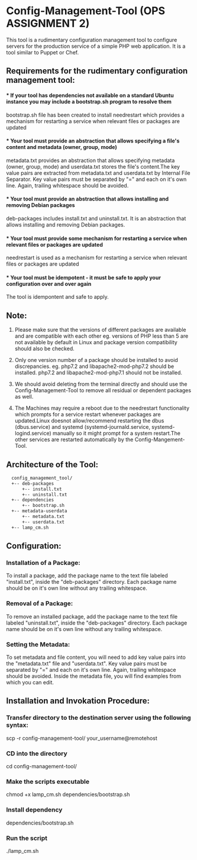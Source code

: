 # Config-Management-Tool (OPS ASSIGNMENT 2)

This tool is a rudimentary configuration management tool to configure servers for the production service of a simple PHP web application. It is a tool similar to Puppet or Chef.

## Requirements for the rudimentary configuration management tool:

#### * If your tool has dependencies not available on a standard Ubuntu instance you may include a bootstrap.sh program to resolve them

bootstrap.sh file has been created to install needrestart which provides a mechanism for restarting a service when relevant files or packages are updated

#### * Your tool must provide an abstraction that allows specifying a file's content and metadata (owner, group, mode)

metadata.txt provides an abstraction that allows specifying metadata (owner, group, mode) and userdata.txt stores the file's content.The key value pairs are extracted from metadata.txt and userdata.txt by Internal File Separator. Key value pairs must be separated by "=" and each on it's own line. Again, trailing whitespace should be avoided.

#### * Your tool must provide an abstraction that allows installing and removing Debian packages

deb-packages includes install.txt and uninstall.txt. It is an abstraction that allows installing and removing Debian packages.

#### * Your tool must provide some mechanism for restarting a service when relevant files or packages are updated

needrestart is used as a mechanism for restarting a service when relevant files or packages are updated

#### * Your tool must be idempotent - it must be safe to apply your configuration over and over again

The tool is idempontent and safe to apply. 

## Note:
1. Please make sure that the versions of different packages are available and are compatible with each other eg. versions of PHP less than 5 are not available by default in Linux and package version compatibility should also be checked.

2. Only one version number of a package should be installed to avoid discrepancies. eg. php7.2 and libapache2-mod-php7.2 should be installed.                    php7.2 and libapache2-mod-php7.1 should not be installed. 

3. We should avoid deleting from the terminal directly and should use the Config-Management-Tool to remove all residual or dependent packages as well.

4. The Machines may require a reboot due to the needrestart functionality which prompts for a service restart whenever packages are updated.Linux doesnot allow/recommend restarting the dbus (dbus.service) and systemd (systemd-journald.service, systemd-logind.service) manually so it might prompt for a system restart.The other services are restarted automatically by the Config-Mangement-Tool.

## Architecture of the Tool:

``` bash
  config_management_tool/
  +-- deb-packages
      +-- install.txt
      +-- uninstall.txt
  +-- dependencies
      +-- bootstrap.sh
  +-- metadata-userdata
      +-- metadata.txt
      +-- userdata.txt
  +-- lamp_cm.sh

```
      
## Configuration:

### Installation of a Package:
To install a package, add the package name to the text file labeled "install.txt", inside the "deb-packages" directory. Each package name should be on it's own line without any trailing whitespace.

### Removal of a Package:
To remove an installed package, add the package name to the text file labeled "uninstall.txt", inside the "deb-packages" directory. Each package name should be on it's own line without any trailing whitespace.

### Setting the Metadata:
To set metadata and file content, you will need to add key value pairs into the "metadata.txt" file and "userdata.txt". Key value pairs must be separated by "=" and each on it's own line. Again, trailing whitespace should be avoided. Inside the metadata file, you will find examples from which you can edit.

## Installation and Invokation Procedure:

### Transfer directory to the destination server using the following syntax:
scp -r config-management-tool/ your_username@remotehost
### CD into the directory
cd config-management-tool/
### Make the scripts executable
chmod +x lamp_cm.sh dependencies/bootstrap.sh
### Install dependency
dependencies/bootstrap.sh
### Run the script
./lamp_cm.sh
 
